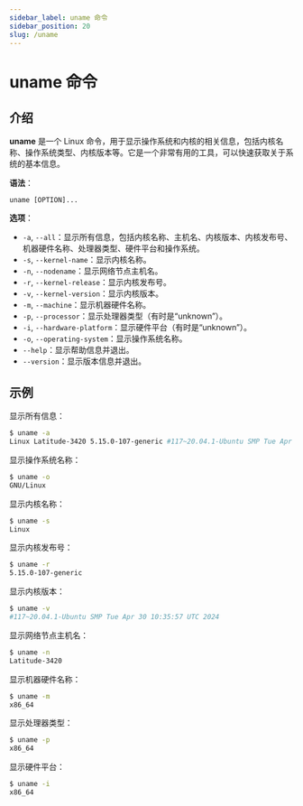 ```yaml
---
sidebar_label: uname 命令
sidebar_position: 20
slug: /uname
---
```


# uname 命令



## 介绍

**uname** 是一个 Linux 命令，用于显示操作系统和内核的相关信息，包括内核名称、操作系统类型、内核版本等。它是一个非常有用的工具，可以快速获取关于系统的基本信息。

**语法**：

```shell
uname [OPTION]...
```

**选项**：

- `-a`, `--all`：显示所有信息，包括内核名称、主机名、内核版本、内核发布号、机器硬件名称、处理器类型、硬件平台和操作系统。
- `-s`, `--kernel-name`：显示内核名称。
- `-n`, `--nodename`：显示网络节点主机名。
- `-r`, `--kernel-release`：显示内核发布号。
- `-v`, `--kernel-version`：显示内核版本。
- `-m`, `--machine`：显示机器硬件名称。
- `-p`, `--processor`：显示处理器类型（有时是“unknown”）。
- `-i`, `--hardware-platform`：显示硬件平台（有时是“unknown”）。
- `-o`, `--operating-system`：显示操作系统名称。
- `--help`：显示帮助信息并退出。
- `--version`：显示版本信息并退出。



## 示例

显示所有信息：

```bash
$ uname -a
Linux Latitude-3420 5.15.0-107-generic #117~20.04.1-Ubuntu SMP Tue Apr 30 10:35:57 UTC 2024 x86_64 x86_64 x86_64 GNU/Linux
```

显示操作系统名称：

```bash
$ uname -o
GNU/Linux
```

显示内核名称：

```bash
$ uname -s
Linux
```

显示内核发布号：

```bash
$ uname -r
5.15.0-107-generic
```

显示内核版本：

```bash
$ uname -v
#117~20.04.1-Ubuntu SMP Tue Apr 30 10:35:57 UTC 2024
```

显示网络节点主机名：

```bash
$ uname -n
Latitude-3420
```

显示机器硬件名称：

```bash
$ uname -m
x86_64
```

显示处理器类型：

```bash
$ uname -p
x86_64
```

显示硬件平台：

```bash
$ uname -i
x86_64
```

